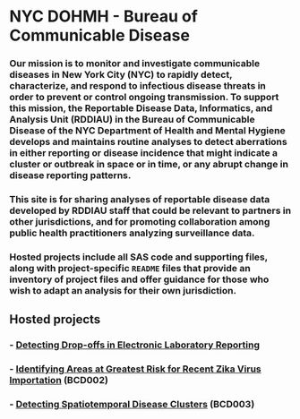 # NYC DOHMH - Bureau of Communicable Disease

### Our mission is to monitor and investigate communicable diseases in New York City (NYC) to rapidly detect, characterize, and respond to infectious disease threats in order to prevent or control ongoing transmission. To support this mission, the Reportable Disease Data, Informatics, and Analysis Unit (RDDIAU) in the Bureau of Communicable Disease of the NYC Department of Health and Mental Hygiene develops and maintains routine analyses to detect aberrations in either reporting or disease incidence that might indicate a cluster or outbreak in space or in time, or any abrupt change in disease reporting patterns.
### This site is for sharing analyses of reportable disease data developed by RDDIAU staff that could be relevant to partners in other jurisdictions, and for promoting collaboration among public health practitioners analyzing surveillance data.

### Hosted projects include all SAS code and supporting files, along with project-specific `README` files that provide an inventory of project files and offer guidance for those who wish to adapt an analysis for their own jurisdiction.

## Hosted projects
### - [Detecting Drop-offs in Electronic Laboratory Reporting](https://github.com/CityOfNewYork/communicable-disease-surveillance-nycdohmh/tree/master/ELR_dropoffs)
### - [Identifying Areas at Greatest Risk for Recent Zika Virus Importation](https://github.com/CityOfNewYork/communicable-disease-surveillance-nycdohmh/tree/master/Recent_Importation) (BCD002)
### - [Detecting Spatiotemporal Disease Clusters](https://github.com/CityOfNewYork/communicable-disease-surveillance-nycdohmh/tree/master/Detecting_Spatiotemporal_Disease_Clusters) (BCD003)
